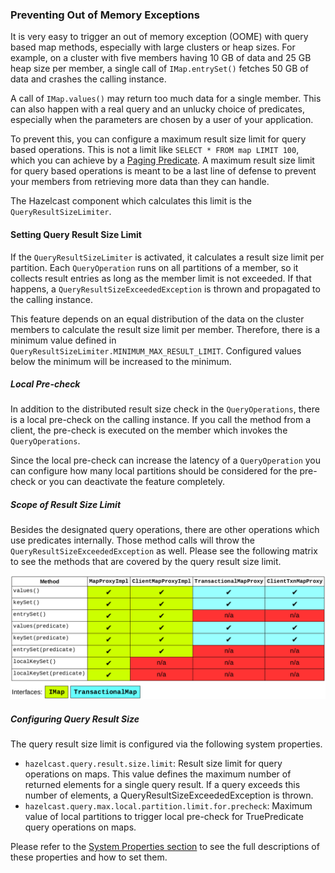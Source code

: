 

### Preventing Out of Memory Exceptions

It is very easy to trigger an out of memory exception (OOME) with query based map methods, especially with large clusters or heap sizes. For example, on a cluster with five members having 10 GB of data and 25 GB heap size per member, a single call of `IMap.entrySet()` fetches 50 GB of data and crashes the calling instance.

A call of `IMap.values()` may return too much data for a single member. This can also happen with a real query and an unlucky choice of predicates, especially when the parameters are chosen by a user of your application.

To prevent this, you can configure a maximum result size limit for query based operations. This is not a limit like `SELECT * FROM map LIMIT 100`, which you can achieve by a [Paging Predicate](#filtering-with-paging-predicates). A maximum result size limit for query based operations is meant to be a last line of defense to prevent your members from retrieving more data than they can handle.

The Hazelcast component which calculates this limit is the `QueryResultSizeLimiter`.

#### Setting Query Result Size Limit

If the `QueryResultSizeLimiter` is activated, it calculates a result size limit per partition. Each `QueryOperation` runs on all partitions of a member, so it collects result entries as long as the member limit is not exceeded. If that happens, a `QueryResultSizeExceededException` is thrown and propagated to the calling instance.

This feature depends on an equal distribution of the data on the cluster members to calculate the result size limit per member. Therefore, there is a minimum value defined in `QueryResultSizeLimiter.MINIMUM_MAX_RESULT_LIMIT`. Configured values below the minimum will be increased to the minimum.

##### Local Pre-check

In addition to the distributed result size check in the `QueryOperations`, there is a local pre-check on the calling instance. If you call the method from a client, the pre-check is executed on the member which invokes the `QueryOperations`.

Since the local pre-check can increase the latency of a `QueryOperation` you can configure how many local partitions should be considered for the pre-check or you can deactivate the feature completely.

##### Scope of Result Size Limit

Besides the designated query operations, there are other operations which use predicates internally. Those method calls will throw the `QueryResultSizeExceededException` as well. Please see the following matrix to see the methods that are covered by the query result size limit.

![Methods Covered by Query Result Size Limit](images/Map-QueryResultSizeLimiterScope.png)

##### Configuring Query Result Size

The query result size limit is configured via the following system properties.

- `hazelcast.query.result.size.limit`: Result size limit for query operations on maps. This value defines the maximum number of returned elements for a single query result. If a query exceeds this number of elements, a QueryResultSizeExceededException is thrown.
- `hazelcast.query.max.local.partition.limit.for.precheck`: Maximum value of local partitions to trigger local pre-check for TruePredicate query operations on maps.

Please refer to the [System Properties section](#system-properties) to see the full descriptions of these properties and how to set them.
